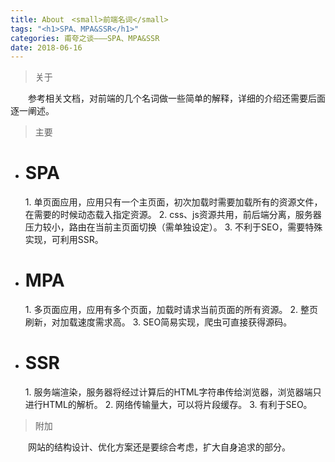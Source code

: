 ```yaml
---
title: About　<small>前端名词</small>
tags: "<h1>SPA、MPA&SSR</h1>"
categories: 甫夸之谈———SPA、MPA&SSR
date: 2018-06-16
---
```


> 关于

　　参考相关文档，对前端的几个名词做一些简单的解释，详细的介绍还需要后面逐一阐述。
> 主要

* <h1 id="spa">SPA</h1>
  1. 单页面应用，应用只有一个主页面，初次加载时需要加载所有的资源文件，在需要的时候动态载入指定资源。
  2. css、js资源共用，前后端分离，服务器压力较小，路由在当前主页面切换（需单独设定）。
  3. 不利于SEO，需要特殊实现，可利用SSR。
* <h1 id="mpa">MPA</h1>
  1. 多页面应用，应用有多个页面，加载时请求当前页面的所有资源。
  2. 整页刷新，对加载速度需求高。
  3. SEO简易实现，爬虫可直接获得源码。
* <h1 id="ssr">SSR</h1>
  1. 服务端渲染，服务器将经过计算后的HTML字符串传给浏览器，浏览器端只进行HTML的解析。
  2. 网络传输量大，可以将片段缓存。
  3. 有利于SEO。

> 附加

　　网站的结构设计、优化方案还是要综合考虑，扩大自身追求的部分。
